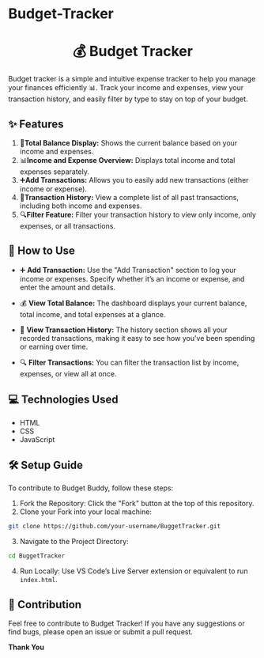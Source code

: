  # Budget-Tracker
    
<h1 align = "center">💰 Budget Tracker </h1>
Budget tracker is a simple and intuitive expense tracker to help you manage your finances efficiently 📊. Track your income and expenses, view your transaction history, and  easily filter by type to stay on top of your budget.   
  
## ✨ Features     
1. 💸**Total Balance Display:** Shows the current balance based on your income and expenses.        
2. 📊**Income and Expense Overview:** Displays total income and total expenses separately. 
3. ➕**Add Transactions:** Allows you to easily add new transactions (either income or expense).      
4. 📜**Transaction History:** View a complete list of all past transactions, including both income and expenses.                    
5. 🔍**Filter Feature:** Filter your transaction history to view only income, only expenses, or all transactions.                          
        
        
## 🚀 How to Use        
- ➕ **Add Transaction:** Use the "Add Transaction" section to log your income or expenses. Specify whether it’s an income or expense, and enter the amount and details.

- 💰 **View Total Balance:** The dashboard displays your current balance, total income, and total expenses at a glance.
- 📜 **View Transaction History:** The history section shows all your recorded transactions, making it easy to see how you've been spending or earning over time.
- 🔍 **Filter Transactions:** You can filter the transaction list by income, expenses, or view all at once.
  
## 💻 Technologies Used
- HTML
- CSS
- JavaScript

## 🛠 Setup Guide
To contribute to Budget Buddy, follow these steps:
1. Fork the Repository: Click the "Fork" button at the top of this repository.
2. Clone your Fork into your local machine:
```bash
git clone https://github.com/your-username/BuggetTracker.git
```
3. Navigate to the Project Directory:
```bash
cd BuggetTracker
```
4. Run Locally: Use VS Code’s Live Server extension or equivalent to run `index.html`.
   
## 🤝 Contribution
Feel free to contribute to Budget Tracker! If you have any suggestions or find bugs, please open an issue or submit a pull request.

**Thank You**

